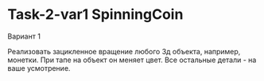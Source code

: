 # Task-2-var1 SpinningCoin
 
Вариант 1

Реализовать зацикленное вращение любого 3д объекта, например, монетки. При тапе на объект он меняет цвет. Все остальные детали - на ваше усмотрение.
